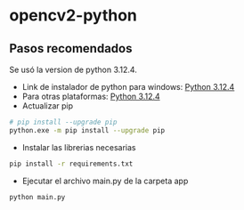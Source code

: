 
# opencv2-python

## Pasos recomendados
Se usó la version de python 3.12.4.
- Link de instalador de python para windows: [Python 3.12.4](https://www.python.org/ftp/python/3.12.4/python-3.12.4-amd64.exe)
- Para otras plataformas: [Python 3.12.4
](python.org/downloads/release/python-3124/)
- Actualizar pip
```bash
# pip install --upgrade pip
python.exe -m pip install --upgrade pip
```
- Instalar las librerias necesarias
```bash
pip install -r requirements.txt
```
- Ejecutar el archivo main.py de la carpeta app
```bash
python main.py 
```



